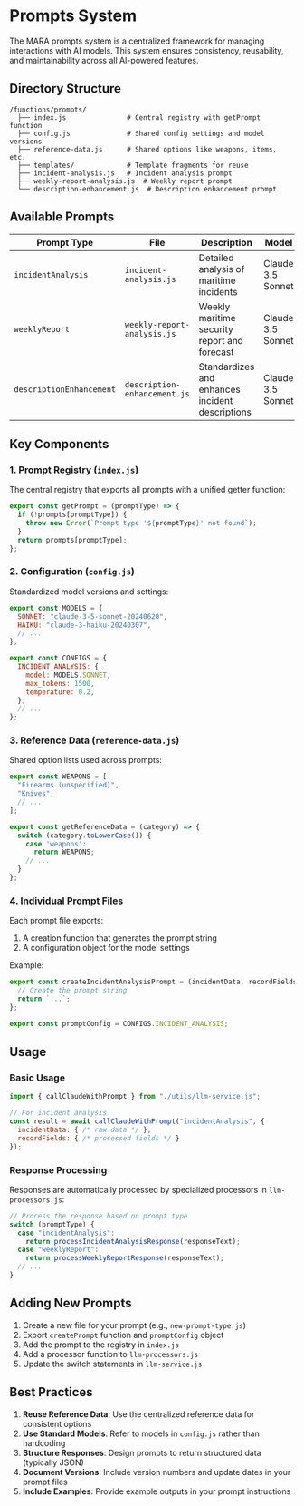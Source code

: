 # Prompts System

The MARA prompts system is a centralized framework for managing interactions with AI models. This system ensures consistency, reusability, and maintainability across all AI-powered features.

## Directory Structure

```
/functions/prompts/
  ├── index.js               # Central registry with getPrompt function
  ├── config.js              # Shared config settings and model versions
  ├── reference-data.js      # Shared options like weapons, items, etc.
  ├── templates/             # Template fragments for reuse
  ├── incident-analysis.js   # Incident analysis prompt
  ├── weekly-report-analysis.js  # Weekly report prompt
  └── description-enhancement.js  # Description enhancement prompt
```

## Available Prompts

| Prompt Type | File | Description | Model |
|-------------|------|-------------|-------|
| `incidentAnalysis` | `incident-analysis.js` | Detailed analysis of maritime incidents | Claude 3.5 Sonnet |
| `weeklyReport` | `weekly-report-analysis.js` | Weekly maritime security report and forecast | Claude 3.5 Sonnet |
| `descriptionEnhancement` | `description-enhancement.js` | Standardizes and enhances incident descriptions | Claude 3.5 Sonnet |

## Key Components

### 1. Prompt Registry (`index.js`)

The central registry that exports all prompts with a unified getter function:

```javascript
export const getPrompt = (promptType) => {
  if (!prompts[promptType]) {
    throw new Error(`Prompt type '${promptType}' not found`);
  }
  return prompts[promptType];
};
```

### 2. Configuration (`config.js`)

Standardized model versions and settings:

```javascript
export const MODELS = {
  SONNET: "claude-3-5-sonnet-20240620",
  HAIKU: "claude-3-haiku-20240307",
  // ...
};

export const CONFIGS = {
  INCIDENT_ANALYSIS: {
    model: MODELS.SONNET,
    max_tokens: 1500,
    temperature: 0.2,
  },
  // ...
};
```

### 3. Reference Data (`reference-data.js`)

Shared option lists used across prompts:

```javascript
export const WEAPONS = [
  "Firearms (unspecified)",
  "Knives",
  // ...
];

export const getReferenceData = (category) => {
  switch (category.toLowerCase()) {
    case 'weapons':
      return WEAPONS;
    // ...
  }
};
```

### 4. Individual Prompt Files

Each prompt file exports:

1. A creation function that generates the prompt string
2. A configuration object for the model settings

Example:

```javascript
export const createIncidentAnalysisPrompt = (incidentData, recordFields) => {
  // Create the prompt string
  return `...`;
};

export const promptConfig = CONFIGS.INCIDENT_ANALYSIS;
```

## Usage

### Basic Usage

```javascript
import { callClaudeWithPrompt } from "./utils/llm-service.js";

// For incident analysis
const result = await callClaudeWithPrompt("incidentAnalysis", {
  incidentData: { /* raw data */ },
  recordFields: { /* processed fields */ }
});
```

### Response Processing

Responses are automatically processed by specialized processors in `llm-processors.js`:

```javascript
// Process the response based on prompt type
switch (promptType) {
  case "incidentAnalysis":
    return processIncidentAnalysisResponse(responseText);
  case "weeklyReport":
    return processWeeklyReportResponse(responseText);
  // ...
}
```

## Adding New Prompts

1. Create a new file for your prompt (e.g., `new-prompt-type.js`)
2. Export `createPrompt` function and `promptConfig` object
3. Add the prompt to the registry in `index.js`
4. Add a processor function to `llm-processors.js`
5. Update the switch statements in `llm-service.js`

## Best Practices

1. **Reuse Reference Data**: Use the centralized reference data for consistent options
2. **Use Standard Models**: Refer to models in `config.js` rather than hardcoding
3. **Structure Responses**: Design prompts to return structured data (typically JSON)
4. **Document Versions**: Include version numbers and update dates in your prompt files
5. **Include Examples**: Provide example outputs in your prompt instructions